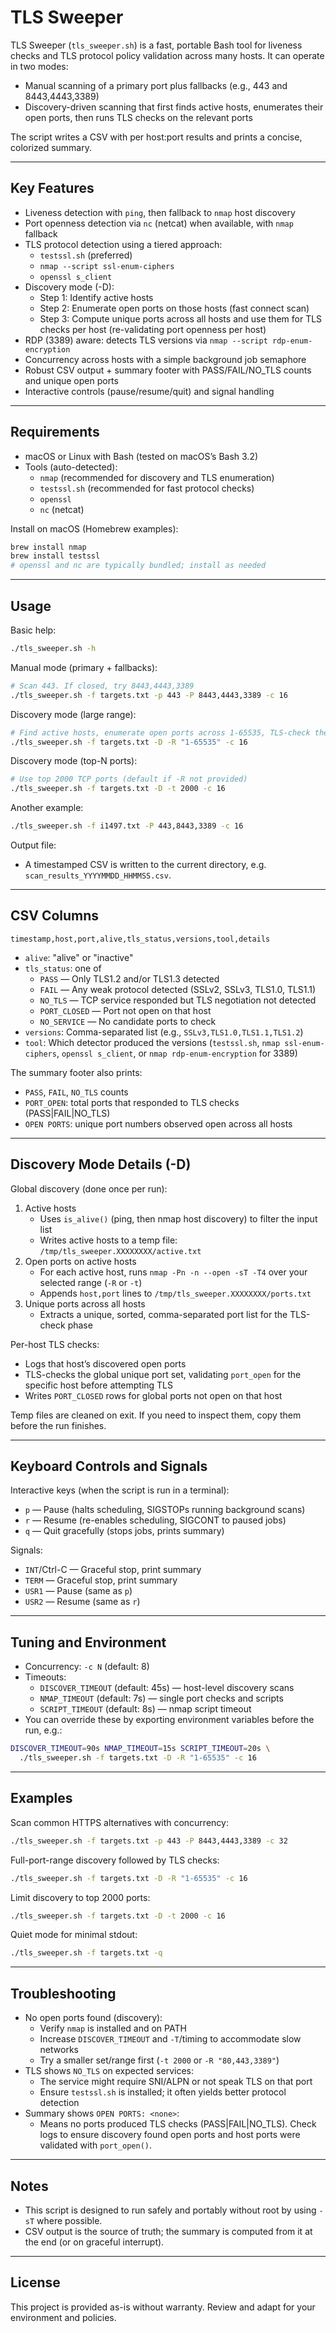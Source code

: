 # TLS Sweeper

TLS Sweeper (`tls_sweeper.sh`) is a fast, portable Bash tool for liveness checks and TLS protocol policy validation across many hosts. It can operate in two modes:

- Manual scanning of a primary port plus fallbacks (e.g., 443 and 8443,4443,3389)
- Discovery-driven scanning that first finds active hosts, enumerates their open ports, then runs TLS checks on the relevant ports

The script writes a CSV with per host:port results and prints a concise, colorized summary.

---

## Key Features

- Liveness detection with `ping`, then fallback to `nmap` host discovery
- Port openness detection via `nc` (netcat) when available, with `nmap` fallback
- TLS protocol detection using a tiered approach:
  - `testssl.sh` (preferred)
  - `nmap --script ssl-enum-ciphers`
  - `openssl s_client`
- Discovery mode (-D):
  - Step 1: Identify active hosts
  - Step 2: Enumerate open ports on those hosts (fast connect scan)
  - Step 3: Compute unique ports across all hosts and use them for TLS checks per host (re-validating port openness per host)
- RDP (3389) aware: detects TLS versions via `nmap --script rdp-enum-encryption`
- Concurrency across hosts with a simple background job semaphore
- Robust CSV output + summary footer with PASS/FAIL/NO_TLS counts and unique open ports
- Interactive controls (pause/resume/quit) and signal handling

---

## Requirements

- macOS or Linux with Bash (tested on macOS’s Bash 3.2)
- Tools (auto-detected):
  - `nmap` (recommended for discovery and TLS enumeration)
  - `testssl.sh` (recommended for fast protocol checks)
  - `openssl`
  - `nc` (netcat)

Install on macOS (Homebrew examples):

```bash
brew install nmap
brew install testssl
# openssl and nc are typically bundled; install as needed
```

---

## Usage

Basic help:

```bash
./tls_sweeper.sh -h
```

Manual mode (primary + fallbacks):

```bash
# Scan 443. If closed, try 8443,4443,3389
./tls_sweeper.sh -f targets.txt -p 443 -P 8443,4443,3389 -c 16
```

Discovery mode (large range):

```bash
# Find active hosts, enumerate open ports across 1-65535, TLS-check the unique ports on each active host
./tls_sweeper.sh -f targets.txt -D -R "1-65535" -c 16
```

Discovery mode (top-N ports):

```bash
# Use top 2000 TCP ports (default if -R not provided)
./tls_sweeper.sh -f targets.txt -D -t 2000 -c 16
```

Another example:

```bash
./tls_sweeper.sh -f i1497.txt -P 443,8443,3389 -c 16
```

Output file:

- A timestamped CSV is written to the current directory, e.g. `scan_results_YYYYMMDD_HHMMSS.csv`.

---

## CSV Columns

```
timestamp,host,port,alive,tls_status,versions,tool,details
```

- `alive`: "alive" or "inactive"
- `tls_status`: one of
  - `PASS` — Only TLS1.2 and/or TLS1.3 detected
  - `FAIL` — Any weak protocol detected (SSLv2, SSLv3, TLS1.0, TLS1.1)
  - `NO_TLS` — TCP service responded but TLS negotiation not detected
  - `PORT_CLOSED` — Port not open on that host
  - `NO_SERVICE` — No candidate ports to check
- `versions`: Comma-separated list (e.g., `SSLv3,TLS1.0,TLS1.1,TLS1.2`)
- `tool`: Which detector produced the versions (`testssl.sh`, `nmap ssl-enum-ciphers`, `openssl s_client`, or `nmap rdp-enum-encryption` for 3389)

The summary footer also prints:

- `PASS`, `FAIL`, `NO_TLS` counts
- `PORT_OPEN`: total ports that responded to TLS checks (PASS|FAIL|NO_TLS)
- `OPEN PORTS`: unique port numbers observed open across all hosts

---

## Discovery Mode Details (-D)

Global discovery (done once per run):

1. Active hosts
   - Uses `is_alive()` (ping, then nmap host discovery) to filter the input list
   - Writes active hosts to a temp file: `/tmp/tls_sweeper.XXXXXXXX/active.txt`
2. Open ports on active hosts
   - For each active host, runs `nmap -Pn -n --open -sT -T4` over your selected range (`-R` or `-t`)
   - Appends `host,port` lines to `/tmp/tls_sweeper.XXXXXXXX/ports.txt`
3. Unique ports across all hosts
   - Extracts a unique, sorted, comma-separated port list for the TLS-check phase

Per-host TLS checks:

- Logs that host’s discovered open ports
- TLS-checks the global unique port set, validating `port_open` for the specific host before attempting TLS
- Writes `PORT_CLOSED` rows for global ports not open on that host

Temp files are cleaned on exit. If you need to inspect them, copy them before the run finishes.

---

## Keyboard Controls and Signals

Interactive keys (when the script is run in a terminal):

- `p` — Pause (halts scheduling, SIGSTOPs running background scans)
- `r` — Resume (re-enables scheduling, SIGCONT to paused jobs)
- `q` — Quit gracefully (stops jobs, prints summary)

Signals:

- `INT`/Ctrl-C — Graceful stop, print summary
- `TERM` — Graceful stop, print summary
- `USR1` — Pause (same as `p`)
- `USR2` — Resume (same as `r`)

---

## Tuning and Environment

- Concurrency: `-c N` (default: 8)
- Timeouts:
  - `DISCOVER_TIMEOUT` (default: 45s) — host-level discovery scans
  - `NMAP_TIMEOUT` (default: 7s) — single port checks and scripts
  - `SCRIPT_TIMEOUT` (default: 8s) — nmap script timeout
- You can override these by exporting environment variables before the run, e.g.:

```bash
DISCOVER_TIMEOUT=90s NMAP_TIMEOUT=15s SCRIPT_TIMEOUT=20s \
  ./tls_sweeper.sh -f targets.txt -D -R "1-65535" -c 16
```

---

## Examples

Scan common HTTPS alternatives with concurrency:

```bash
./tls_sweeper.sh -f targets.txt -p 443 -P 8443,4443,3389 -c 32
```

Full-port-range discovery followed by TLS checks:

```bash
./tls_sweeper.sh -f targets.txt -D -R "1-65535" -c 16
```

Limit discovery to top 2000 ports:

```bash
./tls_sweeper.sh -f targets.txt -D -t 2000 -c 16
```

Quiet mode for minimal stdout:

```bash
./tls_sweeper.sh -f targets.txt -q
```

---

## Troubleshooting

- No open ports found (discovery):
  - Verify `nmap` is installed and on PATH
  - Increase `DISCOVER_TIMEOUT` and `-T`/timing to accommodate slow networks
  - Try a smaller set/range first (`-t 2000` or `-R "80,443,3389"`)
- TLS shows `NO_TLS` on expected services:
  - The service might require SNI/ALPN or not speak TLS on that port
  - Ensure `testssl.sh` is installed; it often yields better protocol detection
- Summary shows `OPEN PORTS: <none>`:
  - Means no ports produced TLS checks (PASS|FAIL|NO_TLS). Check logs to ensure discovery found open ports and host ports were validated with `port_open()`.

---

## Notes

- This script is designed to run safely and portably without root by using `-sT` where possible.
- CSV output is the source of truth; the summary is computed from it at the end (or on graceful interrupt).

---

## License

This project is provided as-is without warranty. Review and adapt for your environment and policies.
